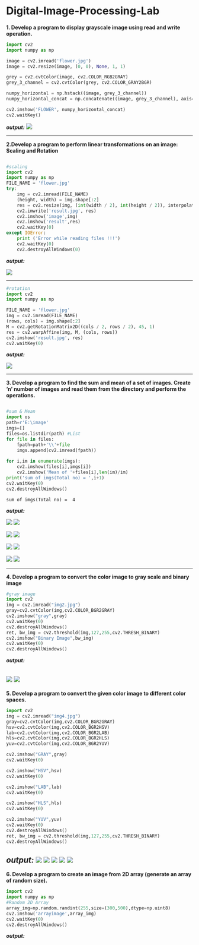 # Digital-Image-Processing-Lab
**1. Develop a program to display grayscale image using read and write operation.**
```python
import cv2
import numpy as np

image = cv2.imread('flower.jpg')
image = cv2.resize(image, (0, 0), None, 1, 1)

grey = cv2.cvtColor(image, cv2.COLOR_RGB2GRAY)
grey_3_channel = cv2.cvtColor(grey, cv2.COLOR_GRAY2BGR)

numpy_horizontal = np.hstack((image, grey_3_channel))
numpy_horizontal_concat = np.concatenate((image, grey_3_channel), axis=1)

cv2.imshow('FLOWER', numpy_horizontal_concat)
cv2.waitKey()
```
***output:***
![](output/op1.jpg)

---
**2.Develop a program to perform linear transformations on an image: Scaling and Rotation**
```python

#scaling
import cv2
import numpy as np
FILE_NAME = 'flower.jpg'
try: 
    img = cv2.imread(FILE_NAME) 
    (height, width) = img.shape[:2] 
    res = cv2.resize(img, (int(width / 2), int(height / 2)), interpolation = cv2.INTER_CUBIC) 
    cv2.imwrite('result.jpg', res) 
    cv2.imshow('image',img)
    cv2.imshow('result',res)
    cv2.waitKey(0)
except IOError: 
    print ('Error while reading files !!!')
    cv2.waitKey(0)
    cv2.destroyAllWindows(0)
```
***output:***

![](output/op12.png)

---
```python
#rotation
import cv2 
import numpy as np 

FILE_NAME = 'flower.jpg'
img = cv2.imread(FILE_NAME) 
(rows, cols) = img.shape[:2] 
M = cv2.getRotationMatrix2D((cols / 2, rows / 2), 45, 1) 
res = cv2.warpAffine(img, M, (cols, rows)) 
cv2.imshow('result.jpg', res) 
cv2.waitKey(0)
```
***output:***

![](output/op3.png)


---
**3. Develop a program to find the sum and mean of a set of images. 
     Create ‘n’ number of images and read them from the directory and perform the operations.**

```python

#sum & Mean
import os
path=r'E:\image'
imgs=[]
files=os.listdir(path) #List
for file in files:
    fpath=path+'\\'+file
    imgs.append(cv2.imread(fpath))
    
for i,im in enumerate(imgs):
    cv2.imshow(files[i],imgs[i])    
    cv2.imshow('Mean of '+files[i],len(im)/im)
print('sum of imgs(Total no) = ',i+1)    
cv2.waitKey(0)
cv2.destroyAllWindows()

```
```
sum of imgs(Total no) =  4
```
***output:***

![](output/op13.png)
![](output/op14.png)

![](output/op15.png)
![](output/op16.png)

![](output/op17.png)
![](output/op18.png)

![](output/op19.png)
![](output/op20.png)



---
**4. Develop a program to convert the color image to gray scale and binary image**
```python
#gray image
import cv2
img = cv2.imread("img2.jpg")
gray=cv2.cvtColor(img,cv2.COLOR_BGR2GRAY)
cv2.imshow("gray",gray)
cv2.waitKey(0)
cv2.destroyAllWindows()
ret, bw_img = cv2.threshold(img,127,255,cv2.THRESH_BINARY)
cv2.imshow("Binary Image",bw_img)
cv2.waitKey(0)
cv2.destroyAllWindows()
```
***output:***

![](output/op4.png)
![](output/op5.png)
---

**5.	Develop a program to convert the given color image to different color spaces.**
```python
import cv2
img = cv2.imread("img4.jpg")
gray=cv2.cvtColor(img,cv2.COLOR_BGR2GRAY)
hsv=cv2.cvtColor(img,cv2.COLOR_BGR2HSV)
lab=cv2.cvtColor(img,cv2.COLOR_BGR2LAB)
hls=cv2.cvtColor(img,cv2.COLOR_BGR2HLS)
yuv=cv2.cvtColor(img,cv2.COLOR_BGR2YUV)

cv2.imshow("GRAY",gray)
cv2.waitKey(0)

cv2.imshow("HSV",hsv)
cv2.waitKey(0)

cv2.imshow("LAB",lab)
cv2.waitKey(0)

cv2.imshow("HLS",hls)
cv2.waitKey(0)

cv2.imshow("YUV",yuv)
cv2.waitKey(0)
cv2.destroyAllWindows()
ret, bw_img = cv2.threshold(img,127,255,cv2.THRESH_BINARY)
cv2.destroyAllWindows()


```
***output:***
![](output/op6.png)
![](output/op7.png)
![](output/op8.png)
![](output/op9.png)
![](output/op10.png)
---

**6.	Develop a program to create an image from 2D array (generate an array of random size).**
```python
import cv2
import numpy as np
#Random 2D Array
array_img=np.random.randint(255,size=(300,500),dtype=np.uint8)
cv2.imshow('arrayimage',array_img)
cv2.waitKey(0)
cv2.destroyAllWindows()

```
***output:***

